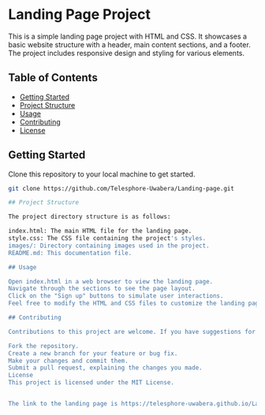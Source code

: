 # Landing Page Project

This is a simple landing page project with HTML and CSS. It showcases a basic website structure with a header, main content sections, and a footer. The project includes responsive design and styling for various elements.

## Table of Contents

- [Getting Started](#getting-started)
- [Project Structure](#project-structure)
- [Usage](#usage)
- [Contributing](#contributing)
- [License](#license)

## Getting Started

Clone this repository to your local machine to get started.

```bash
git clone https://github.com/Telesphore-Uwabera/Landing-page.git

## Project Structure

The project directory structure is as follows:

index.html: The main HTML file for the landing page.
style.css: The CSS file containing the project's styles.
images/: Directory containing images used in the project.
README.md: This documentation file.

## Usage

Open index.html in a web browser to view the landing page.
Navigate through the sections to see the page layout.
Click on the "Sign up" buttons to simulate user interactions.
Feel free to modify the HTML and CSS files to customize the landing page according to your needs. You can update text, images, and styles as required.

## Contributing

Contributions to this project are welcome. If you have suggestions for improvements or would like to fix any issues, please follow these steps:

Fork the repository.
Create a new branch for your feature or bug fix.
Make your changes and commit them.
Submit a pull request, explaining the changes you made.
License
This project is licensed under the MIT License.


The link to the landing page is https://telesphore-uwabera.github.io/Landing-page/
